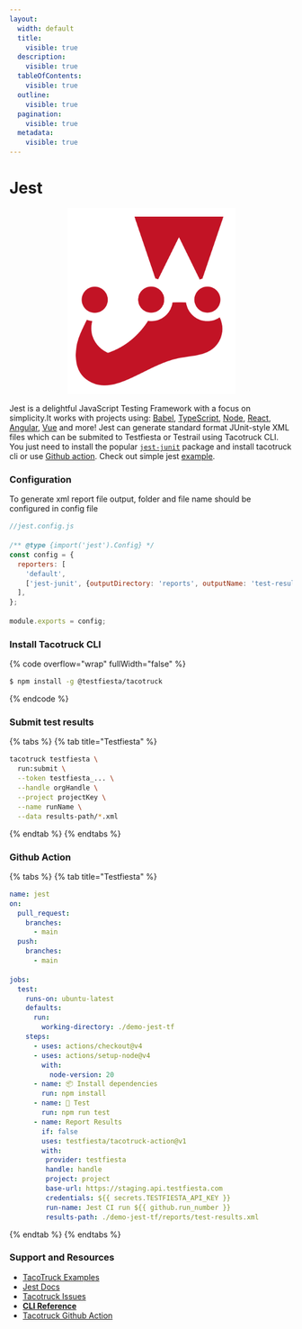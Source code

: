 ```yaml
---
layout:
  width: default
  title:
    visible: true
  description:
    visible: true
  tableOfContents:
    visible: true
  outline:
    visible: true
  pagination:
    visible: true
  metadata:
    visible: true
---
```


# Jest

<div align="center" data-full-width="false"><figure><img src="../../../.gitbook/assets/jest-js-icon (1).svg" alt="" width="299"><figcaption></figcaption></figure></div>

Jest is a delightful JavaScript Testing Framework with a focus on simplicity.It works with projects using: [Babel](https://babeljs.io/), [TypeScript](https://www.typescriptlang.org/), [Node](https://nodejs.org/), [React](https://reactjs.org/), [Angular](https://angular.io/), [Vue](https://vuejs.org/) and more! Jest can generate standard format JUnit-style XML files which can be submited to Testfiesta or Testrail using Tacotruck CLI. You just need to install the popular [`jest-junit`](https://www.npmjs.com/package/jest-junit) package and install tacotruck cli or use [Github action](https://github.com/testfiesta/tacotruck-action). Check out simple jest [example](https://github.com/testfiesta/tacotruck-examples/tree/main/demo-jest-tf).

### Configuration

To generate xml report file output,  folder and file name should be configured in config file

```javascript
//jest.config.js

/** @type {import('jest').Config} */
const config = {
  reporters: [
    'default',
    ['jest-junit', {outputDirectory: 'reports', outputName: 'test-results.xml'}],
  ],
};

module.exports = config;
```

### Install Tacotruck CLI

{% code overflow="wrap" fullWidth="false" %}
```sh
$ npm install -g @testfiesta/tacotruck
```
{% endcode %}

### Submit test results

{% tabs %}
{% tab title="Testfiesta" %}
```sh
tacotruck testfiesta \
  run:submit \
  --token testfiesta_... \
  --handle orgHandle \
  --project projectKey \
  --name runName \
  --data results-path/*.xml
```
{% endtab %}
{% endtabs %}

### Github Action

{% tabs %}
{% tab title="Testfiesta" %}
```yaml
name: jest
on:
  pull_request:
    branches:
      - main
  push:
    branches:
      - main

jobs:
  test:
    runs-on: ubuntu-latest
    defaults:
      run:
        working-directory: ./demo-jest-tf
    steps:
      - uses: actions/checkout@v4
      - uses: actions/setup-node@v4
        with:
          node-version: 20
      - name: 📦 Install dependencies
        run: npm install
      - name: 🧪 Test
        run: npm run test
      - name: Report Results
        if: false
        uses: testfiesta/tacotruck-action@v1
        with:
         provider: testfiesta
         handle: handle
         project: project
         base-url: https://staging.api.testfiesta.com
         credentials: ${{ secrets.TESTFIESTA_API_KEY }}
         run-name: Jest CI run ${{ github.run_number }}
         results-path: ./demo-jest-tf/reports/test-results.xml
```
{% endtab %}
{% endtabs %}

### Support and Resources

* [TacoTruck Examples](https://github.com/testfiesta/tacotruck-examples)
* [Jest Docs](https://jestjs.io/docs/getting-started)
* [Tacotruck Issues](https://github.com/testfiesta/tacotruck/issues)
* [**CLI Reference**](../../tacotruck-cli/)
* [Tacotruck Github Action](https://github.com/testfiesta/tacotruck-action)
